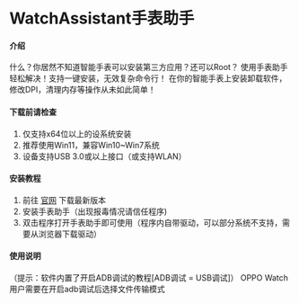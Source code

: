 # WatchAssistant手表助手

#### 介绍
什么？你居然不知道智能手表可以安装第三方应用？还可以Root？
使用手表助手轻松解决！支持一键安装，无效复杂命令行！
在你的智能手表上安装卸载软件，修改DPI，清理内存等操作从未如此简单！

#### 下载前请检查

1.  仅支持x64位以上的设系统安装
2.  推荐使用Win11，兼容Win10~Win7系统
3.  设备支持USB 3.0或以上接口（或支持WLAN）

#### 安装教程

1.  前往 [官网](https://uotan.ltd/) 下载最新版本  
2.  安装手表助手（出现报毒情况请信任程序)
3.  双击程序打开手表助手即可使用（程序内自带驱动，可以部分系统不支持，需要从浏览器下载驱动）

#### 使用说明
 
（提示：软件内置了开启ADB调试的教程[ADB调试 = USB调试]）
OPPO Watch 用户需要在开启adb调试后选择文件传输模式

